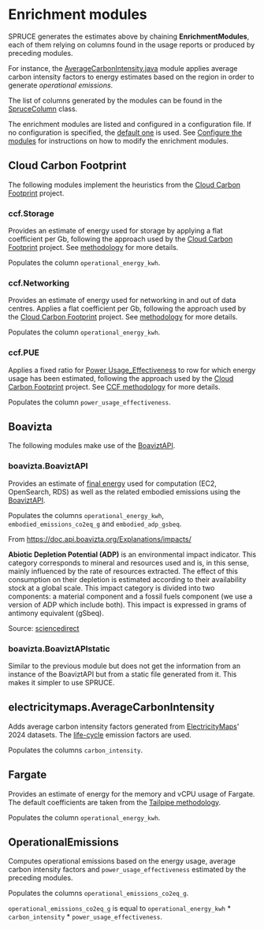 # Enrichment modules

SPRUCE generates the estimates above by chaining **EnrichmentModules**, each of them relying on columns found in the usage reports or produced by preceding modules.

For instance, the [AverageCarbonIntensity.java](https://github.com/DigitalPebble/spruce/blob/main/src/main/java/com/digitalpebble/spruce/modules/electricitymaps/AverageCarbonIntensity.java) module applies average carbon intensity factors to energy estimates based on the region in order to generate _operational emissions_.

The list of columns generated by the modules can be found in the [SpruceColumn](https://github.com/DigitalPebble/spruce/blob/main/src/main/java/com/digitalpebble/spruce/SpruceColumn.java) class.

The enrichment modules are listed and configured in a configuration file. If no configuration is specified, the [default one](https://github.com/DigitalPebble/spruce/blob/main/src/main/resources/default-config.json) is used.
See [Configure the modules](howto/config_modules.md) for instructions on how to modify the enrichment modules.

## Cloud Carbon Footprint

The following modules implement the heuristics from the [Cloud Carbon Footprint](https://www.cloudcarbonfootprint.org/) project. 

### ccf.Storage

Provides an estimate of energy used for storage by applying a flat coefficient per Gb, following the approach used by the [Cloud Carbon Footprint](https://www.cloudcarbonfootprint.org/) project.
See [methodology](https://www.cloudcarbonfootprint.org/docs/methodology#storage) for more details.

Populates the column `operational_energy_kwh`.

### ccf.Networking

Provides an estimate of energy used for networking in and out of data centres. Applies a flat coefficient per Gb, following the approach used by the [Cloud Carbon Footprint](https://www.cloudcarbonfootprint.org/) project.
See [methodology](https://www.cloudcarbonfootprint.org/docs/methodology#storage) for more details.

Populates the column `operational_energy_kwh`.

### ccf.PUE

Applies a fixed ratio for [Power Usage_Effectiveness](https://en.wikipedia.org/wiki/Power_usage_effectiveness) to row for which energy usage has been estimated, following the approach used by the [Cloud Carbon Footprint](https://www.cloudcarbonfootprint.org/) project.
See [CCF methodology](https://www.cloudcarbonfootprint.org/docs/methodology/#pue) for more details.

Populates the column `power_usage_effectiveness`.

## Boavizta

The following modules make use of the [BoaviztAPI](https://doc.api.boavizta.org).

### boavizta.BoaviztAPI

Provides an estimate of [final energy](https://www.eea.europa.eu/en/analysis/indicators/primary-and-final-energy-consumption) used for computation (EC2, OpenSearch, RDS) as well as the related embodied emissions using the [BoaviztAPI](https://doc.api.boavizta.org/).

Populates the columns `operational_energy_kwh`, `embodied_emissions_co2eq_g` and `embodied_adp_gsbeq`. 

From https://doc.api.boavizta.org/Explanations/impacts/ 

**Abiotic Depletion Potential (ADP)** is an environmental impact indicator. This category corresponds to mineral and resources used and is, in this sense, mainly influenced by the rate of resources extracted. The effect of this consumption on their depletion is estimated according to their availability stock at a global scale. This impact category is divided into two components: a material component and a fossil fuels component (we use a version of ADP which include both).
This impact is expressed in grams of antimony equivalent (gSbeq).

Source: [sciencedirect](https://www.sciencedirect.com/topics/engineering/abiotic-depletion-potential)

### boavizta.BoaviztAPIstatic

Similar to the previous module but does not get the information from an instance of the BoaviztAPI but from a static file generated from it. This makes it simpler to use SPRUCE.

## electricitymaps.AverageCarbonIntensity

Adds average carbon intensity factors generated from [ElectricityMaps](https://www.electricitymaps.com/)' 2024 datasets.
The [life-cycle](https://portal.electricitymaps.com/developer-hub/api/getting-started#emission-factors) emission factors are used.

Populates the columns `carbon_intensity`.

## Fargate

Provides an estimate of energy for the memory and vCPU usage of Fargate.
The default coefficients are taken from the [Tailpipe methodology](https://tailpipe.ai/methodology/serverless-explained/).

Populates the column `operational_energy_kwh`.

## OperationalEmissions

Computes operational emissions based on the energy usage, average carbon intensity factors and `power_usage_effectiveness` estimated by the preceding modules.

Populates the columns `operational_emissions_co2eq_g`.

`operational_emissions_co2eq_g` is equal to `operational_energy_kwh` * `carbon_intensity` * `power_usage_effectiveness`.


